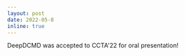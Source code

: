 ```yaml
---
layout: post
date: 2022-05-8
inline: true
---
```


DeepDCMD was accepted to CCTA'22 for oral presentation! 



